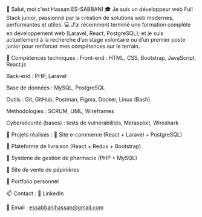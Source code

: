 👋 Salut, moi c'est Hassan ES-SABBANI
🎓 Je suis un développeur web Full Stack junior, passionné par la création de solutions web modernes, performantes et utiles.
💻 J’ai récemment terminé une formation complète en développement web (Laravel, React, PostgreSQL), et je suis actuellement à la recherche d’un stage volontaire ou d’un premier poste junior pour renforcer mes compétences sur le terrain.

🔧 Compétences techniques :
Front-end : HTML, CSS, Bootstrap, JavaScript, React.js

Back-end : PHP, Laravel

Base de données : MySQL, PostgreSQL

Outils : Git, GitHub, Postman, Figma, Docker, Linux (Bash)

Méthodologies : SCRUM, UML, Wireframes

Cybersécurité (bases) : tests de vulnérabilités, Metasploit, Wireshark

🚀 Projets réalisés :
🛒 Site e-commerce (React + Laravel + PostgreSQL)

🚚 Plateforme de livraison (React + Redux + Bootstrap)

🏥 Système de gestion de pharmacie (PHP + MySQL)

🌱 Site de vente de pépinières

💼 Portfolio personnel

📫 Contact :
💼 LinkedIn

📧 Email : essabbanihassan@gmail.com
